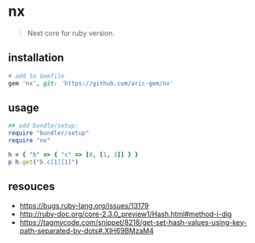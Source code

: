 # nx
> Next core for ruby version.

## installation
```rb
# add to Gemfile
gem 'nx', git: 'https://github.com/aric-gem/nx'
```

## usage
```rb
## add bundle/setup:
require "bundler/setup"
require "nx"

h = { "b" => { "c" => [0, [1, 3]] } }
p h.get("b.c[1][1]")
```

## resouces
- https://bugs.ruby-lang.org/issues/13179
- http://ruby-doc.org/core-2.3.0_preview1/Hash.html#method-i-dig
- https://tagmycode.com/snippet/8218/get-set-hash-values-using-key-path-separated-by-dots#.XIH69BMzaM4